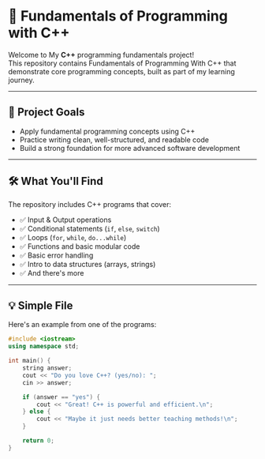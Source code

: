 # 🧠 Fundamentals of Programming with C++

Welcome to My **C++** programming fundamentals project!  
This repository contains Fundamentals of Programming  With C++ that demonstrate core programming concepts, built as part of my learning journey.

---

## 📌 Project Goals 

- Apply fundamental programming concepts using C++
- Practice writing clean, well-structured, and readable code
- Build a strong foundation for more advanced software development

---

## 🛠️ What You'll Find

The repository includes C++ programs that cover:

- ✅ Input & Output operations
- ✅ Conditional statements (`if`, `else`, `switch`)
- ✅ Loops (`for`, `while`, `do...while`)
- ✅ Functions and basic modular code
- ✅ Basic error handling
- ✅ Intro to data structures (arrays, strings)
- ✅ And there's more

---

## 💡 Simple File

Here's an example from one of the programs:

```cpp
#include <iostream>
using namespace std;

int main() {
    string answer;
    cout << "Do you love C++? (yes/no): ";
    cin >> answer;

    if (answer == "yes") {
        cout << "Great! C++ is powerful and efficient.\n";
    } else {
        cout << "Maybe it just needs better teaching methods!\n";
    }

    return 0;
}
